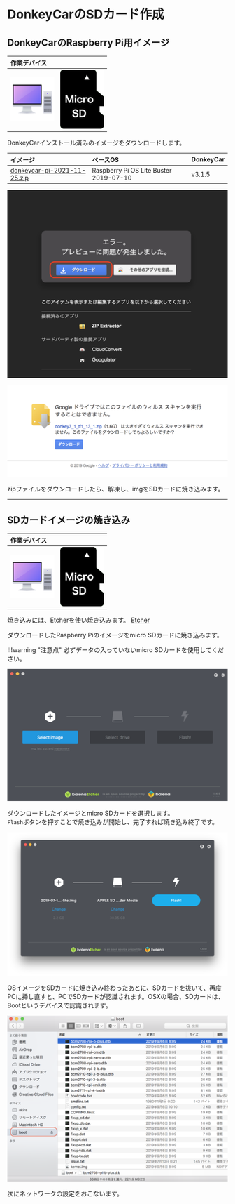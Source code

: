 # DonkeyCarのSDカード作成

## DonkeyCarのRaspberry Pi用イメージ

|作業デバイス||
|:--|:--|
|![](./img/icon_pc.png)|![](./img/icon_sd.png)|

DonkeyCarインストール済みのイメージをダウンロードします。

|イメージ|ベースOS|DonkeyCar|
|:--|:--|:--|
|<a href="https://drive.google.com/file/d/1uiUkqMNAAhONLD7ZHmhPery9QN9qlK32/view?usp=sharing"  target="_blank">donkeycar-pi-2021-11-25.zip</a>|Raspberry Pi OS Lite Buster 2019-07-10|v3.1.5|


![](./img/dl000.png)

![](./img/dl001.png)

zipファイルをダウンロードしたら、解凍し、imgをSDカードに焼き込みます。

<hr>

## SDカードイメージの焼き込み

|作業デバイス||
|:--|:--|
|![](./img/icon_pc.png)|![](./img/icon_sd.png)|

焼き込みには、Etcherを使い焼き込みます。
<a href="https://www.balena.io/etcher/" targte="new">Etcher</a>

ダウンロードしたRaspberry Piのイメージをmicro SDカードに焼き込みます。

!!!warning "注意点"
	必ずデータの入っていないmicro SDカードを使用してください。  

![](./img/et001.png)

ダウンロードしたイメージとmicro SDカードを選択します。  
`Flash`ボタンを押すことで焼き込みが開始し、完了すれば焼き込み終了です。

![](./img/et003.png)

OSイメージをSDカードに焼き込み終わったあとに、SDカードを抜いて、再度PCに挿し直すと、PCでSDカードが認識されます。OSXの場合、SDカードは、Bootというデバイスで認識されます。

![](./img/boot001.png)

次にネットワークの設定をおこないます。

